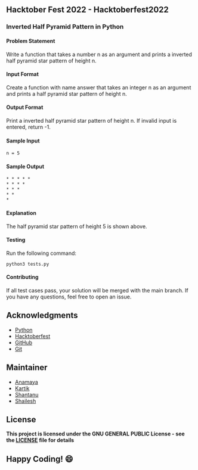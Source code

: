 ## Hacktober Fest 2022 - Hacktoberfest2022

### Inverted Half Pyramid Pattern in Python

#### Problem Statement
Write a function that takes a number n as an argument and prints a inverted half pyramid star pattern of height n.

#### Input Format
Create a function with name answer that takes an integer n as an argument and prints a half pyramid star pattern of height n.

#### Output Format
Print a inverted half pyramid star pattern of height n. If invalid input is entered, return -1.

#### Sample Input
```
n = 5
```

#### Sample Output
```
* * * * *
* * * *
* * * 
* *
*
```

#### Explanation
The half pyramid star pattern of height 5 is shown above.

#### Testing
Run the following command:
```
python3 tests.py
```
#### Contributing
If all test cases pass, your solution will be merged with the main branch. If you have any questions, feel free to open an issue.

## Acknowledgments
- [Python](https://www.python.org/)
- [Hacktoberfest](https://hacktoberfest.digitalocean.com/)
- [GitHub](https://github.com)
- [Git](https://git-scm.com/)

## Maintainer
- [Anamaya](https://www.linkedin.com/in/anamaya1729/)
- [Kartik](https://github.com/kartik007007)
- [Shantanu](https://github.com/neutralWire)
- [Shailesh](https://github.com/ShaileshKumar007)

## License
**This project is licensed under the GNU GENERAL PUBLIC License - see the [LICENSE](../../LICENSE) file for details**

## Happy Coding! :smile:
